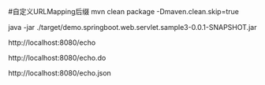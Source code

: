 #自定义URLMapping后缀
mvn clean package -Dmaven.clean.skip=true

java -jar ./target/demo.springboot.web.servlet.sample3-0.0.1-SNAPSHOT.jar

http://localhost:8080/echo

http://localhost:8080/echo.do

http://localhost:8080/echo.json